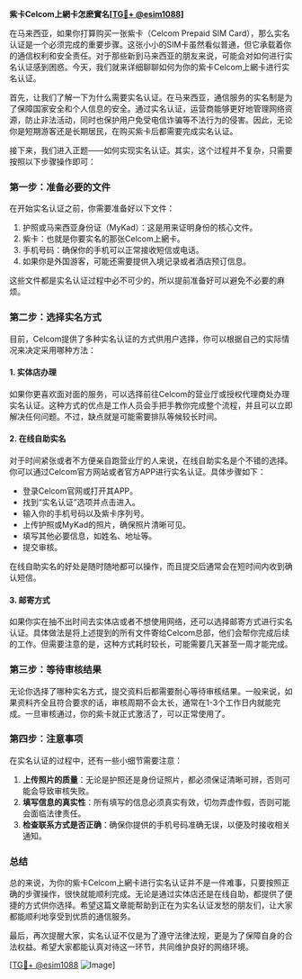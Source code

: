 **紫卡Celcom上網卡怎麽實名[[TG💪+ @esim1088](https://t.me/s/esim1088)]**

在马来西亚，如果你打算购买一张紫卡（Celcom Prepaid SIM Card），那么实名认证是一个必须完成的重要步骤。这张小小的SIM卡虽然看似普通，但它承载着你的通信权利和安全责任。对于那些新到马来西亚的朋友来说，可能会对如何进行实名认证感到困惑。今天，我们就来详细聊聊如何为你的紫卡Celcom上網卡进行实名认证。

首先，让我们了解一下为什么需要实名认证。在马来西亚，通信服务的实名制是为了保障国家安全和个人信息的安全。通过实名认证，运营商能够更好地管理网络资源，防止非法活动，同时也保护用户免受电信诈骗等不法行为的侵害。因此，无论你是短期游客还是长期居民，在购买紫卡后都需要完成实名认证。

接下来，我们进入正题——如何实现实名认证。其实，这个过程并不复杂，只需要按照以下步骤操作即可：

### **第一步：准备必要的文件**
在开始实名认证之前，你需要准备好以下文件：
1. 护照或马来西亚身份证（MyKad）：这是用来证明身份的核心文件。
2. 紫卡：也就是你要实名的那张Celcom上網卡。
3. 手机号码：确保你的手机可以正常接收短信或电话。
4. 如果你是外国游客，可能还需要提供入境记录或者酒店预订信息。

这些文件都是实名认证过程中必不可少的，所以提前准备好可以避免不必要的麻烦。

### **第二步：选择实名方式**
目前，Celcom提供了多种实名认证的方式供用户选择，你可以根据自己的实际情况来决定采用哪种方法：

#### **1. 实体店办理**
如果你更喜欢面对面的服务，可以选择前往Celcom的营业厅或授权代理商处办理实名认证。这种方式的优点是工作人员会手把手教你完成整个流程，并且可以立即解决任何问题。不过，缺点就是可能需要排队等候较长时间。

#### **2. 在线自助实名**
对于时间紧张或者不方便亲自跑营业厅的人来说，在线自助实名是个不错的选择。你可以通过Celcom官方网站或者官方APP进行实名认证。具体步骤如下：
   - 登录Celcom官网或打开其APP。
   - 找到“实名认证”选项并点击进入。
   - 输入你的手机号码以及紫卡序列号。
   - 上传护照或MyKad的照片，确保照片清晰可见。
   - 填写其他必要信息，如姓名、地址等。
   - 提交审核。

在线自助实名的好处是随时随地都可以操作，而且提交后通常会在短时间内收到确认短信。

#### **3. 邮寄方式**
如果你实在抽不出时间去实体店或者不想使用网络，还可以选择邮寄方式进行实名认证。具体做法是将上述提到的所有文件寄给Celcom总部，他们会帮你完成后续的工作。但需要注意的是，这种方式耗时较长，可能需要几天甚至一周才能完成。

### **第三步：等待审核结果**
无论你选择了哪种实名方式，提交资料后都需要耐心等待审核结果。一般来说，如果资料齐全且符合要求的话，审核周期不会太长，通常在1-3个工作日内就能完成。一旦审核通过，你的紫卡就正式激活了，可以正常使用了。

### **第四步：注意事项**
在实名认证的过程中，还有一些小细节需要注意：
1. **上传照片的质量**：无论是护照还是身份证照片，都必须保证清晰可辨，否则可能会导致审核失败。
2. **填写信息的真实性**：所有填写的信息必须真实有效，切勿弄虚作假，否则可能会面临法律责任。
3. **检查联系方式是否正确**：确保你提供的手机号码准确无误，以便及时接收相关通知。

### **总结**
总的来说，为你的紫卡Celcom上網卡进行实名认证并不是一件难事，只要按照正确的步骤操作，很快就能顺利完成。无论是通过实体店还是在线自助，都提供了便捷的方式供你选择。希望这篇文章能帮助到正在为实名认证发愁的朋友们，让大家都能顺利地享受到优质的通信服务。

最后，再次提醒大家，实名认证不仅是为了遵守法律法规，更是为了保障自身的合法权益。希望大家都能认真对待这一环节，共同维护良好的网络环境。

[[TG💪+ @esim1088](https://t.me/s/esim1088) ![Image](https://i.postimg.cc/4NQfJmqS/Snipaste-2025-05-13-00-14-12.png)]